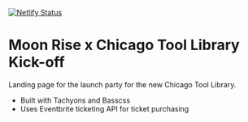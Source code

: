 [![Netlify Status](https://api.netlify.com/api/v1/badges/0b49eddb-9c59-4fa4-a265-32b16cad4f66/deploy-status)](https://app.netlify.com/sites/moonrise-ctl/deploys)

# Moon Rise x Chicago Tool Library Kick-off
Landing page for the launch party for the new Chicago Tool Library.
* Built with Tachyons and Basscss
* Uses Eventbrite ticketing API for ticket purchasing
